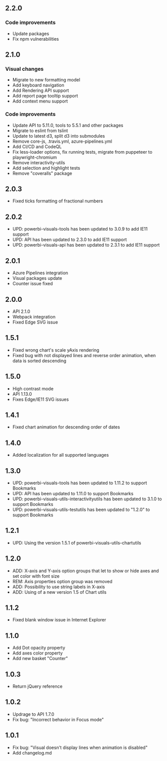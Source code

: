 ## 2.2.0
### Code improvements
* Update packages
* Fix npm vulnerabilities

## 2.1.0
### Visual changes
* Migrate to new formatting model
* Add keyboard navigation
* Add Rendering API support
* Add report page tooltip support
* Add context menu support

### Code improvements
* Update API to 5.11.0, tools to 5.5.1 and other packages
* Migrate to eslint from tslint
* Update to latest d3, split d3 into submodules
* Remove core-js, .travis.yml, azure-pipelines.yml
* Add CI/CD and CodeQL
* Fix less-loader options, fix running tests, migrate from puppeteer to playwright-chromium
* Remove interactivity-utils
* Add selection and highlight tests
* Remove "coveralls" package

## 2.0.3
* Fixed ticks formatting of fractional numbers

## 2.0.2
* UPD: powerbi-visuals-tools has been updated to 3.0.9 to add IE11 support
* UPD: API has been updated to 2.3.0 to add IE11 support
* UPD: powerbi-visuals-api has been updated to 2.3.1 to add IE11 support

## 2.0.1
* Azure Pipelines integration
* Visual packages update
* Counter issue fixed 

## 2.0.0
* API 2.1.0
* Webpack integration
* Fixed Edge SVG issue

## 1.5.1
* Fixed wrong chart's scale yAxis rendering
* Fixed bug with not displayed lines and reverse order animation, when data is sorted descending

## 1.5.0
* High contrast mode
* API 1.13.0
* Fixes Edge/IE11 SVG issues

## 1.4.1
* Fixed chart animation for descending order of dates 

## 1.4.0
* Added localization for all supported languages

## 1.3.0
* UPD: powerbi-visuals-tools has been updated to 1.11.2 to support Bookmarks
* UPD: API has been updated to 1.11.0 to support Bookmarks
* UPD: powerbi-visuals-utils-interactivityutils has been updated to 3.1.0 to support Bookmarks
* UPD: powerbi-visuals-utils-testutils has been updated to "1.2.0" to support Bookmarks

## 1.2.1
* UPD: Using the version 1.5.1 of powerbi-visuals-utils-chartutils

## 1.2.0
* ADD: X-axis and Y-axis option groups that let to show or hide axes and set color with font size
* REM: Axis properties option group was removed
* ADD: Possibility to use string labels in X-axis
* ADD: Using of a new version 1.5 of Chart utils

## 1.1.2
* Fixed blank window issue in Internet Explorer

## 1.1.0
* Add Dot opacity property
* Add axes color property
* Add new basket "Counter"

## 1.0.3
* Return jQuery reference

## 1.0.2
* Updrage to API 1.7.0
* Fix bug: "Incorrect behavior in Focus mode"

## 1.0.1
* Fix bug: "Visual doesn't display lines when animation is disabled"
* Add changelog.md
